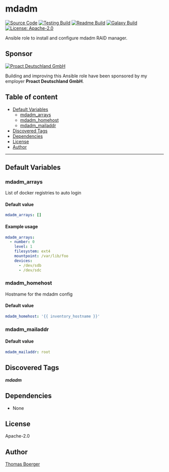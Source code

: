 # mdadm

[![Source Code](https://img.shields.io/badge/github-source%20code-blue?logo=github&logoColor=white)](https://github.com/rolehippie/mdadm) [![Testing Build](https://github.com/rolehippie/mdadm/workflows/testing/badge.svg)](https://github.com/rolehippie/mdadm/actions?query=workflow%3Atesting) [![Readme Build](https://github.com/rolehippie/mdadm/workflows/readme/badge.svg)](https://github.com/rolehippie/mdadm/actions?query=workflow%3Areadme) [![Galaxy Build](https://github.com/rolehippie/mdadm/workflows/galaxy/badge.svg)](https://github.com/rolehippie/mdadm/actions?query=workflow%3Agalaxy) [![License: Apache-2.0](https://img.shields.io/github/license/rolehippie/mdadm)](https://github.com/rolehippie/mdadm/blob/master/LICENSE)

Ansible role to install and configure mdadm RAID manager.

## Sponsor

[![Proact Deutschland GmbH](https://proact.eu/wp-content/uploads/2020/03/proact-logo.png)](https://proact.eu)

Building and improving this Ansible role have been sponsored by my employer **Proact Deutschland GmbH**.

## Table of content

- [Default Variables](#default-variables)
  - [mdadm_arrays](#mdadm_arrays)
  - [mdadm_homehost](#mdadm_homehost)
  - [mdadm_mailaddr](#mdadm_mailaddr)
- [Discovered Tags](#discovered-tags)
- [Dependencies](#dependencies)
- [License](#license)
- [Author](#author)

---

## Default Variables

### mdadm_arrays

List of docker registries to auto login

#### Default value

```YAML
mdadm_arrays: []
```

#### Example usage

```YAML
mdadm_arrays:
  - number: 0
    level: 1
    filesystem: ext4
    mountpoint: /var/lib/foo
    devices:
      - /dev/sdb
      - /dev/sdc
```

### mdadm_homehost

Hostname for the mdadm config

#### Default value

```YAML
mdadm_homehost: '{{ inventory_hostname }}'
```

### mdadm_mailaddr

#### Default value

```YAML
mdadm_mailaddr: root
```

## Discovered Tags

**_mdadm_**


## Dependencies

- None

## License

Apache-2.0

## Author

[Thomas Boerger](https://github.com/tboerger)
